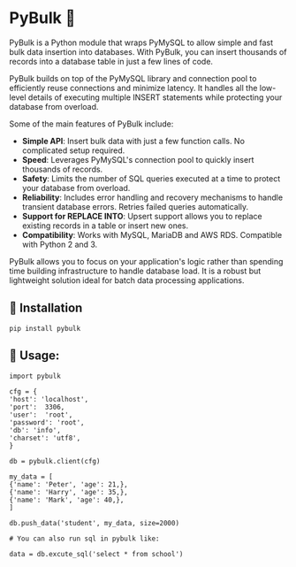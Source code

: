# PyBulk 🚀
PyBulk is a Python module that wraps PyMySQL to allow simple and fast bulk data insertion into databases. With PyBulk, you can insert thousands of records into a database table in just a few lines of code.

PyBulk builds on top of the PyMySQL library and connection pool to efficiently reuse connections and minimize latency. It handles all the low-level details of executing multiple INSERT statements while protecting your database from overload.

Some of the main features of PyBulk include:
* **Simple API**: Insert bulk data with just a few function calls. No complicated setup required.
* **Speed**: Leverages PyMySQL's connection pool to quickly insert thousands of records.
* **Safety**: Limits the number of SQL queries executed at a time to protect your database from overload.
* **Reliability**: Includes error handling and recovery mechanisms to handle transient database errors. Retries failed queries automatically.
* **Support for REPLACE INTO**: Upsert support allows you to replace existing records in a table or insert new ones.
* **Compatibility**: Works with MySQL, MariaDB and AWS RDS. Compatible with Python 2 and 3.

PyBulk allows you to focus on your application's logic rather than spending time building infrastructure to handle database load. It is a robust but lightweight solution ideal for batch data processing applications. 
## 💾 Installation

```
pip install pybulk
```

## 🔧 Usage:
```
import pybulk

cfg = {
'host': 'localhost',
'port':  3306,
'user':  'root',
'password': 'root',
'db': 'info',
'charset': 'utf8',
}

db = pybulk.client(cfg)

my_data = [
{'name': 'Peter', 'age': 21,},
{'name': 'Harry', 'age': 35,},
{'name': 'Mark', 'age': 40,},
]

db.push_data('student', my_data, size=2000)

# You can also run sql in pybulk like:

data = db.excute_sql('select * from school')
```